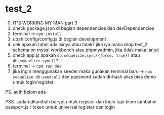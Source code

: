 # test_2

0. IT'S WORKING MY MAN part 3
1. check package.json di bagian dependencies dan devDependencies
2. terminal -> `npm install`
3. ubah config/config.js di bagian development
4. cek apakah tabel ada isinya atau tidak? jika iya maka drop test_2 schema on mysql workbench atau phpmyadmin, jika tidak maka lanjut
5. check app.js apakah `db.sequelize.sync({force: true})` atau `db.sequelize.sync()`?
6. terminal -> `npm run dev`
7. jika ingin menggunakan seeder maka gunakan terminal baru -> `npx sequelize db:seed:all` dan password sudah di-hash alias bisa demo untuk login/register

PS. auth belom ada 

PSS. sudah ditambah bcrypt untuk register dan login tapi blom tambahin passport.js / token untuk universal register dan login

